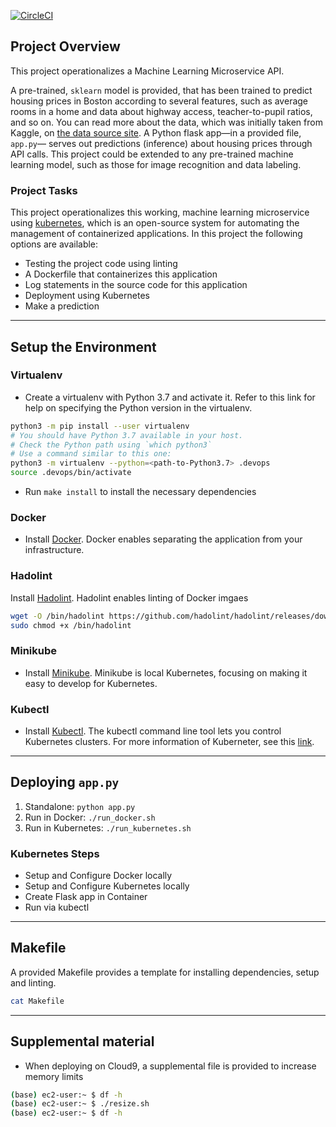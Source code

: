 [![CircleCI](https://circleci.com/gh/sitWolf/DevOps_Microservices/tree/master.svg?style=svg)](https://circleci.com/gh/sitWolf/DevOps_Microservices/tree/master)

## Project Overview

This project operationalizes a Machine Learning Microservice API. 

A pre-trained, `sklearn` model is provided, that has been trained to predict housing prices in Boston according to several features, such as average rooms in a home and data about highway access, teacher-to-pupil ratios, and so on. You can read more about the data, which was initially taken from Kaggle, on [the data source site](https://www.kaggle.com/c/boston-housing). A Python flask app—in a provided file, `app.py`— serves out predictions (inference) about housing prices through API calls. This project could be extended to any pre-trained machine learning model, such as those for image recognition and data labeling.

### Project Tasks

This project operationalizes this working, machine learning microservice using [kubernetes](https://kubernetes.io/), which is an open-source system for automating the management of containerized applications. In this project the following options are available:
* Testing the project code using linting
* A Dockerfile that containerizes this application
* Log statements in the source code for this application
* Deployment using Kubernetes
* Make a prediction

---

## Setup the Environment
### Virtualenv
* Create a virtualenv with Python 3.7 and activate it. Refer to this link for help on specifying the Python version in the virtualenv. 
```bash
python3 -m pip install --user virtualenv
# You should have Python 3.7 available in your host. 
# Check the Python path using `which python3`
# Use a command similar to this one:
python3 -m virtualenv --python=<path-to-Python3.7> .devops
source .devops/bin/activate
```
* Run `make install` to install the necessary dependencies

### Docker
* Install [Docker](https://docs.docker.com/get-docker/). Docker enables separating the application from your infrastructure.

### Hadolint
Install [Hadolint](https://github.com/hadolint/hadolint). Hadolint enables linting of Docker imgaes
```bash
wget -O /bin/hadolint https://github.com/hadolint/hadolint/releases/download/v2.8.0/hadolint-Linux-x86_64
sudo chmod +x /bin/hadolint
```

### Minikube
* Install [Minikube](https://minikube.sigs.k8s.io/docs/start/). Minikube is local Kubernetes, focusing on making it easy to develop for Kubernetes.

### Kubectl
* Install [Kubectl](https://kubernetes.io/docs/tasks/tools/install-kubectl-linux/). The kubectl command line tool lets you control Kubernetes clusters. For more information of Kuberneter, see this [link](https://kubernetes.io/docs/concepts/overview/what-is-kubernetes/).

---

## Deploying `app.py`

1. Standalone:  `python app.py`
2. Run in Docker:  `./run_docker.sh`
3. Run in Kubernetes:  `./run_kubernetes.sh`

### Kubernetes Steps

* Setup and Configure Docker locally
* Setup and Configure Kubernetes locally
* Create Flask app in Container
* Run via kubectl

---

## Makefile

A provided Makefile provides a template for installing dependencies, setup and linting.
```bash
cat Makefile
```
---

## Supplemental material
* When deploying on Cloud9, a supplemental file is provided to increase memory limits
```bash
(base) ec2-user:~ $ df -h
(base) ec2-user:~ $ ./resize.sh
(base) ec2-user:~ $ df -h
```
